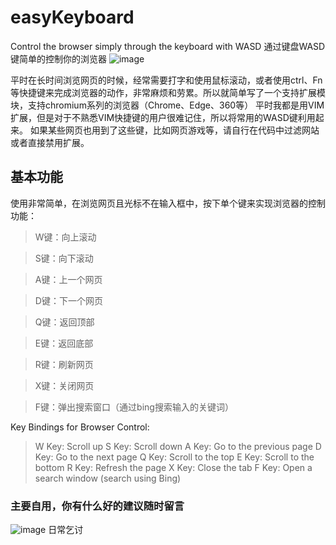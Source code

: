 # easyKeyboard
Control the browser simply through the keyboard with WASD
通过键盘WASD键简单的控制你的浏览器
![image](https://github.com/user-attachments/assets/da1fa609-fef1-43dc-8fb5-2a8e288018ab)

平时在长时间浏览网页的时候，经常需要打字和使用鼠标滚动，或者使用ctrl、Fn等快捷键来完成浏览器的动作，非常麻烦和劳累。所以就简单写了一个支持扩展模块，支持chromium系列的浏览器（Chrome、Edge、360等）
平时我都是用VIM扩展，但是对于不熟悉VIM快捷键的用户很难记住，所以将常用的WASD键利用起来。
如果某些网页也用到了这些键，比如网页游戏等，请自行在代码中过滤网站或者直接禁用扩展。

## 基本功能
使用非常简单，在浏览网页且光标不在输入框中，按下单个键来实现浏览器的控制功能：
> W键：向上滚动

> S键：向下滚动

> A键：上一个网页

> D键：下一个网页

> Q键：返回顶部

> E键：返回底部

> R键：刷新网页

> X键：关闭网页

> F键：弹出搜索窗口（通过bing搜索输入的关键词）

Key Bindings for Browser Control:

> W Key: Scroll up
> S Key: Scroll down
> A Key: Go to the previous page
> D Key: Go to the next page
> Q Key: Scroll to the top
> E Key: Scroll to the bottom
> R Key: Refresh the page
> X Key: Close the tab
> F Key: Open a search window (search using Bing)

### 主要自用，你有什么好的建议随时留言

![image](https://github.com/user-attachments/assets/7951f050-9eb9-41ad-9d81-26d2b64e7720)
日常乞讨



